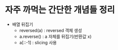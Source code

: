 # 자주 까먹는 간단한 개념들 정리

- 배열 뒤집기
  - reversed(a) : reversed 객체 생성
  - a.reverse() : a 자체를 뒤집기(반환값 x)
  - a[::-1] : slicing 사용
